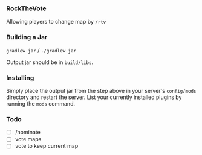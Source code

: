 ### RockTheVote

Allowing players to change map by `/rtv`

### Building a Jar

`gradlew jar` / `./gradlew jar`

Output jar should be in `build/libs`.

### Installing

Simply place the output jar from the step above in your server's `config/mods` directory and restart the server.
List your currently installed plugins by running the `mods` command.

### Todo

- [ ] /nominate
- [ ] vote maps
- [ ] vote to keep current map
